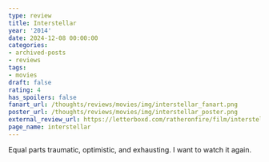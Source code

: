 ```yaml
---
type: review
title: Interstellar
year: '2014'
date: 2024-12-08 00:00:00
categories:
- archived-posts
- reviews
tags:
- movies
draft: false
rating: 4
has_spoilers: false
fanart_url: /thoughts/reviews/movies/img/interstellar_fanart.png
poster_url: /thoughts/reviews/movies/img/interstellar_poster.png
external_review_url: https://letterboxd.com/ratheronfire/film/interstellar/
page_name: interstellar
---
```



Equal parts traumatic, optimistic, and exhausting. I want to watch it again.


